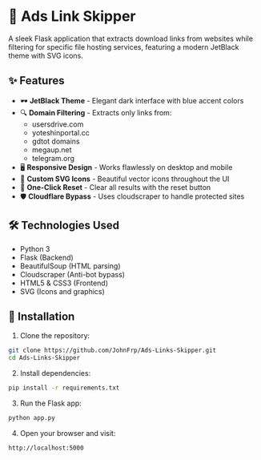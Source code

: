 # 🔗 Ads Link Skipper



A sleek Flask application that extracts download links from websites while filtering for specific file hosting services, featuring a modern JetBlack theme with SVG icons.

## ✨ Features

- 🕶️ **JetBlack Theme** - Elegant dark interface with blue accent colors
- 🔍 **Domain Filtering** - Extracts only links from:
  - usersdrive.com
  - yoteshinportal.cc
  - gdtot domains
  - megaup.net
  - telegram.org
- 🖥️ **Responsive Design** - Works flawlessly on desktop and mobile
- 🎨 **Custom SVG Icons** - Beautiful vector icons throughout the UI
- 🔄 **One-Click Reset** - Clear all results with the reset button
- 🛡️ **Cloudflare Bypass** - Uses cloudscraper to handle protected sites

## 🛠️ Technologies Used

- Python 3
- Flask (Backend)
- BeautifulSoup (HTML parsing)
- Cloudscraper (Anti-bot bypass)
- HTML5 & CSS3 (Frontend)
- SVG (Icons and graphics)

## 🚀 Installation

1. Clone the repository:
```bash
git clone https://github.com/JohnFrp/Ads-Links-Skipper.git
cd Ads-Links-Skipper
```

2. Install dependencies:
```bash
pip install -r requirements.txt
```

3. Run the Flask app:
```bash
python app.py
```

4. Open your browser and visit:
```bash
http://localhost:5000
```

